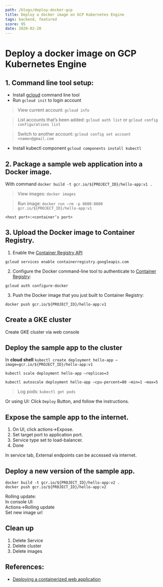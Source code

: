 ```yaml
---
path: /blogs/deploy-docker-gcp
title: Deploy a docker image on GCP Kubernetes Engine
tags: backend, featured
score: 95
date: 2020-02-20
---
```


# Deploy a docker image on GCP Kubernetes Engine

## 1. Command line tool setup:

-   Install [gcloud](https://cloud.google.com/sdk/docs/quickstart) command line tool
-   Run `gcloud init` to login account

> View current account:
> `gcloud info`

> List accounts that’s been added:
> `gcloud auth list` or
> `gcloud config configurations list`

> Switch to another account:
> `gcloud config set account <name>@gmail.com `

-   Install kubectl component
    `gcloud components install kubectl`

## 2. Package a sample web application into a Docker image.

With command `docker build -t gcr.io/${PROJECT_ID}/hello-app:v1 .`

> View images:
> `docker images`

> Run image:
> `docker run —rm -p 8080:8080 gcr.io/${PROJECT_ID}/hello-app:v1`

`<host port>:<container’s port>`

## 3. Upload the Docker image to Container Registry.

1. Enable the [Container Registry API](https://console.cloud.google.com/apis/library/containerregistry.googleapis.com)

```
gcloud services enable containerregistry.googleapis.com
```

2. Configure the Docker command-line tool to authenticate to [Container Registry](https://cloud.google.com/container-registry):

```shell
gcloud auth configure-docker
```

3. Push the Docker image that you just built to Container Registry:

```shell
docker push gcr.io/${PROJECT_ID}/hello-app:v1
```

## Create a GKE cluster

Create GKE cluster via web console

## Deploy the sample app to the cluster

In **cloud shell**
`kubectl create deployment hello-app —image=gcr.io/${PROJECT_ID}/hello-app:v1`

`kubectl scale deployment hello-app —replicas=3`

`kubectl autoscale deployment hello-app —cpu-percent=80 —min=1 —max=5`

> Log pods:
> `kubectl get pods`

Or using UI:
Click `Deploy` Button, and follow the instructions.

## Expose the sample app to the internet.

1. On UI, click actions->Expose.
2. Set target port to application port.
3. Service type set to load-balancer.
4. Done

In service tab, External endpoints can be accessed via internet.

## Deploy a new version of the sample app.

`docker build -t gcr.io/${PROJECT_ID}/hello-app:v2 .`  
`docker push gcr.io/${PROJECT_ID}/hello-app:v2`

Rolling update:  
In console UI:  
Actions->Rolling update  
Set new image url

## Clean up

1. Delete Service
2. Delete cluster
3. Delete images

## References:

-   [Deploying a containerized web application](https://cloud.google.com/kubernetes-engine/docs/tutorials/hello-app?hl=en_US)
